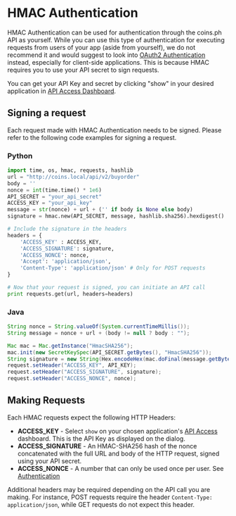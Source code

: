 # HMAC Authentication

HMAC Authentication can be used for authentication through the coins.ph API as yourself. While you can use this type of authentication for executing requests from users of your app (aside from yourself), we do not recommend it and would suggest to look into [OAuth2 Authentication](https://github.com/coinsph/api/wiki/03-Authentication-with-client-a-token-OAuth2) instead, especially for client-side applications. This is because HMAC requires you to use your API secret to sign requests.

You can get your API Key and secret by clicking "show" in your desired application in [API Access Dashboard](https://coins.ph/user/api).

## Signing a request

Each request made with HMAC Authentication needs to be signed. Please refer to the following code examples for signing a request.

### Python

```python
import time, os, hmac, requests, hashlib
url = "http://coins.local/api/v2/buyorder"
body = ''
nonce = int(time.time() * 1e6)
API_SECRET = "your_api_secret"
ACCESS_KEY = "your_api_key"
message = str(nonce) + url + ('' if body is None else body)
signature = hmac.new(API_SECRET, message, hashlib.sha256).hexdigest()

# Include the signature in the headers
headers = {
    'ACCESS_KEY' : ACCESS_KEY,
    'ACCESS_SIGNATURE': signature,
    'ACCESS_NONCE': nonce,
    'Accept': 'application/json',
    'Content-Type': 'application/json' # Only for POST requests
}

# Now that your request is signed, you can initiate an API call
print requests.get(url, headers=headers)
```

### Java

```java
String nonce = String.valueOf(System.currentTimeMillis());
String message = nonce + url + (body != null ? body : "");

Mac mac = Mac.getInstance("HmacSHA256");
mac.init(new SecretKeySpec(API_SECRET.getBytes(), "HmacSHA256"));
String signature = new String(Hex.encodeHex(mac.doFinal(message.getBytes())));
request.setHeader("ACCESS_KEY", API_KEY);
request.setHeader("ACCESS_SIGNATURE", signature);
request.setHeader("ACCESS_NONCE", nonce);
```

## Making Requests

Each HMAC requests expect the following HTTP Headers:

* **ACCESS_KEY** - Select `show` on your chosen application's [API Access](https://coins.ph/user/api) dashboard. This is the API Key as displayed on the dialog.
* **ACCESS_SIGNATURE** - An HMAC-SHA256 hash of the nonce concatenated with the full URL and body of the HTTP request, signed using your API secret.
* **ACCESS_NONCE** - A number that can only be used once per user. See [Authentication](https://github.com/coinsph/api/wiki/02-API-Access#use-a-nonce)

Additional headers may be required depending on the API call you are making. For instance, POST requests require the header `Content-Type: application/json`, while GET requests do not expect this header.
